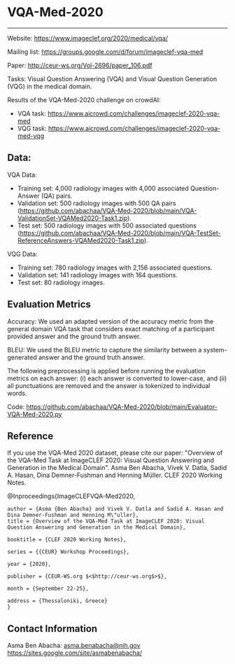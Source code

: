 # VQA-Med-2020
-------------

Website: https://www.imageclef.org/2020/medical/vqa/

Mailing list: https://groups.google.com/d/forum/imageclef-vqa-med

Paper: http://ceur-ws.org/Vol-2696/paper_106.pdf

Tasks: Visual Question Answering (VQA) and Visual Question Generation (VQG) in the medical domain. 

Results of the VQA-Med-2020 challenge on crowdAI: 

- VQA task: https://www.aicrowd.com/challenges/imageclef-2020-vqa-med
- VQG task: https://www.aicrowd.com/challenges/imageclef-2020-vqa-med-vqg 


Data: 
--------------

VQA Data: 
- Training set: 4,000 radiology images with 4,000 associated Question-Answer (QA) pairs.
- Validation set: 500 radiology images with 500 QA pairs (https://github.com/abachaa/VQA-Med-2020/blob/main/VQA-ValidationSet-VQAMed2020-Task1.zip).
- Test set: 500 radiology images with 500 associated questions (https://github.com/abachaa/VQA-Med-2020/blob/main/VQA-TestSet-ReferenceAnswers-VQAMed2020-Task1.zip). 


VQG Data:

- Training set: 780 radiology images with 2,156 associated questions.
- Validation set: 141 radiology images with 164 questions.
- Test set: 80 radiology images. 


Evaluation Metrics
------------------

Accuracy: We used an adapted version of the accuracy metric from the general domain VQA task that considers exact matching of a participant provided answer and the ground truth answer.

BLEU: We used the BLEU metric to capture the similarity between a system-generated answer and the ground truth answer. 

The following preprocessing is applied before running the evaluation metrics on each answer: (i) each answer is converted to lower-case, and (ii) all punctuations are removed and the answer is tokenized to individual words. 


Code: https://github.com/abachaa/VQA-Med-2020/blob/main/Evaluator-VQA-Med-2020.py 

Reference
----------

If you use the VQA-Med 2020 dataset, please cite our paper: "Overview of the VQA-Med Task at ImageCLEF 2020: Visual Question Answering and Generation in the Medical Domain". 
Asma Ben Abacha, Vivek V. Datla, Sadid A. Hasan, Dina Demner-Fushman and Henning Müller. CLEF 2020 Working Notes.

@Inproceedings{ImageCLEFVQA-Med2020,

    author = {Asma {Ben Abacha} and Vivek V. Datla and Sadid A. Hasan and Dina Demner-Fushman and Henning M\"uller},
    title = {Overview of the VQA-Med Task at ImageCLEF 2020: Visual Question Answering and Generation in the Medical Domain},
    
    booktitle = {CLEF 2020 Working Notes},
    
    series = {{CEUR} Workshop Proceedings},
    
    year = {2020},
    
    publisher = {CEUR-WS.org $<$http://ceur-ws.org$>$},
    
    month = {September 22-25},
    
    address = {Thessaloniki, Greece}
    }
    
    
Contact Information
--------------------

Asma Ben Abacha: asma.benabacha@nih.gov    https://sites.google.com/site/asmabenabacha/
